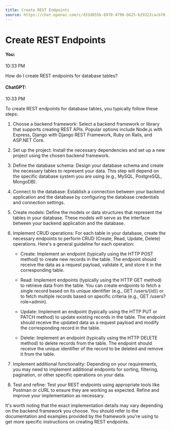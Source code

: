 ```yaml
---
title: Create REST Endpoints
source: https://chat.openai.com/c/d33d855b-8970-4790-b625-b29322cacb70
---
```


# Create REST Endpoints

#### You:
<time datetime="2023-06-10T02:33:04.840Z" title="6/9/2023, 10:33:04 PM">10:33 PM</time>

How do I create REST endpoints for database tables?

#### ChatGPT:
<time datetime="2023-06-10T02:33:16.451Z" title="6/9/2023, 10:33:16 PM">10:33 PM</time>

To create REST endpoints for database tables, you typically follow these steps:

1. Choose a backend framework: Select a backend framework or library that supports creating REST APIs. Popular options include Node.js with Express, Django with Django REST Framework, Ruby on Rails, and ASP.NET Core.

2. Set up the project: Install the necessary dependencies and set up a new project using the chosen backend framework.

3. Define the database schema: Design your database schema and create the necessary tables to represent your data. This step will depend on the specific database system you are using (e.g., MySQL, PostgreSQL, MongoDB).

4. Connect to the database: Establish a connection between your backend application and the database by configuring the database credentials and connection settings.

5. Create models: Define the models or data structures that represent the tables in your database. These models will serve as the interface between your backend application and the database.

6. Implement CRUD operations: For each table in your database, create the necessary endpoints to perform CRUD (Create, Read, Update, Delete) operations. Here's a general guideline for each operation:

   - Create: Implement an endpoint (typically using the HTTP POST method) to create new records in the table. The endpoint should receive the data as a request payload, validate it, and store it in the corresponding table.

   - Read: Implement endpoints (typically using the HTTP GET method) to retrieve data from the table. You can create endpoints to fetch a single record based on its unique identifier (e.g., GET /users/{id}) or to fetch multiple records based on specific criteria (e.g., GET /users?role=admin).

   - Update: Implement an endpoint (typically using the HTTP PUT or PATCH method) to update existing records in the table. The endpoint should receive the updated data as a request payload and modify the corresponding record in the table.

   - Delete: Implement an endpoint (typically using the HTTP DELETE method) to delete records from the table. The endpoint should receive the unique identifier of the record to be deleted and remove it from the table.

7. Implement additional functionality: Depending on your requirements, you may need to implement additional endpoints for sorting, filtering, pagination, or other specific operations on your data.

8. Test and refine: Test your REST endpoints using appropriate tools like Postman or cURL to ensure they are working as expected. Refine and improve your implementation as necessary.

It's worth noting that the exact implementation details may vary depending on the backend framework you choose. You should refer to the documentation and examples provided by the framework you're using to get more specific instructions on creating REST endpoints.
